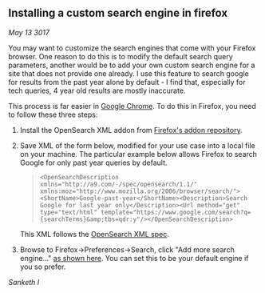 ## Installing a custom search engine in firefox

*May 13 3017*


You may want to customize the search engines that come with your Firefox browser. One reason to do this is to modify the default search query parameters, another would be to add your own custom search engine for a site that does not provide one already. I use this feature to search google for results from the past year alone by default - I find that, especially for tech queries, 4 year old results are mostly inaccurate.

This process is far easier in [Google Chrome](https://www.google/com/chrome). To do this in Firefox, you need to follow these three steps:
1. Install the OpenSearch XML addon from [Firefox's addon repository](https://addons.mozilla.org/en-US/firefox/addon/add-opensearch-xml/).
1. Save XML of the form below, modified for your use case into a local file on your machine. The particular example below allows Firefox to search Google for only past year queries by default.

    >```<OpenSearchDescription xmlns="http://a9.com/-/spec/opensearch/1.1/" xmlns:moz="http://www.mozilla.org/2006/browser/search/"><ShortName>Google-past-year</ShortName><Description>Search Google for last year only</Description><Url method="get" type="text/html" template="https://www.google.com/search?q={searchTerms}&amp;tbs=qdr:y"/></OpenSearchDescription>```
    
    This XML follows the [OpenSearch XML spec](https://developer.mozilla.org/en-US/Add-ons/Creating_OpenSearch_plugins_for_Firefox).
1. Browse to Firefox->Preferences->Search, click "Add more search engine..." [as shown here](custom-search-mozilla.png). You can set this to be your default engine if you so prefer.


*Sanketh I*
